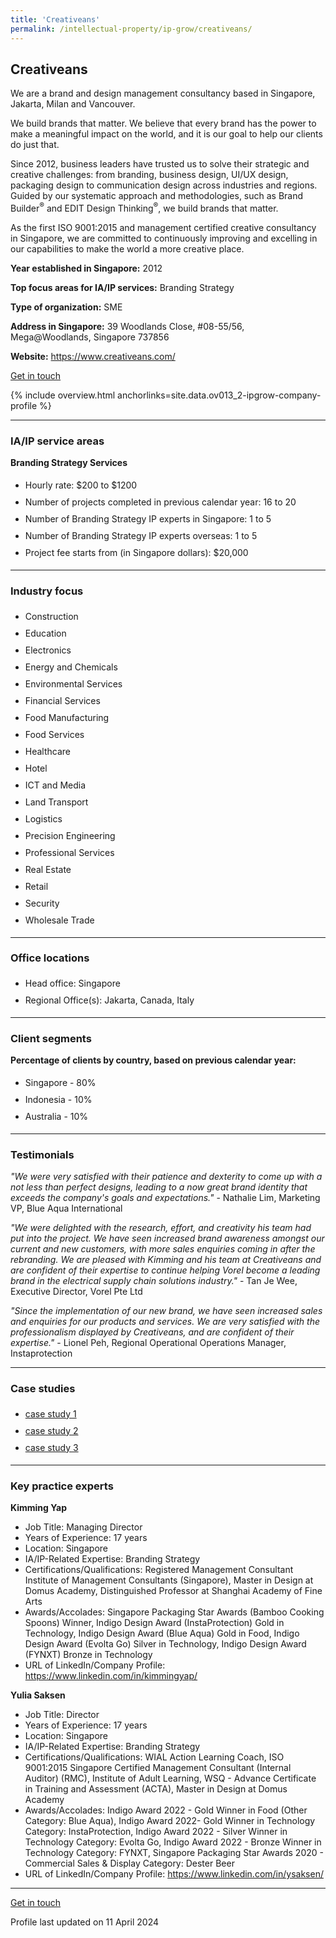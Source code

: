 ```yaml
---
title: 'Creativeans'
permalink: /intellectual-property/ip-grow/creativeans/
---
```


## Creativeans

We are a brand and design management consultancy based in Singapore, Jakarta, Milan and Vancouver.

We build brands that matter. We believe that every brand has the power to make a meaningful impact on the world, and it is our goal to help our clients do just that.

Since 2012, business leaders have trusted us to solve their strategic and creative challenges: from branding, business design, UI/UX design, packaging design to communication design across industries and regions. Guided by our systematic approach and methodologies, such as Brand Builder<sup>&reg;</sup> and EDIT Design Thinking<sup>&reg;</sup>, we build brands that matter.

As the first ISO 9001:2015 and management certified creative consultancy in Singapore, we are committed to continuously improving and excelling in our capabilities to make the world a more creative place.

<b>Year established in Singapore:</b> 2012

<b>Top focus areas for IA/IP services:</b> Branding Strategy

<b>Type of organization:</b> SME

<b>Address in Singapore:</b> 39 Woodlands Close, #08-55/56, Mega@Woodlands, Singapore 737856

<b>Website:</b> <a href='https://www.creativeans.com/'>https://www.creativeans.com/</a>

<a class='btn' href='https://form.gov.sg/6482534cc80b3a00115c6e54' target='_blank' rel='noopener'>Get in touch</a>

{% include overview.html anchorlinks=site.data.ov013_2-ipgrow-company-profile %}

---
<a name='ip-related-service-areas'></a>
### IA/IP service areas

**Branding Strategy Services**

<ul>
<li style='line-height: 27px; margin: 0px 0px !important'>Hourly rate:  $200 to $1200</li>
<li style='line-height: 27px; margin: 0px 0px !important'>Number of projects completed in previous calendar year: 16 to 20</li>
<li style='line-height: 27px; margin: 0px 0px !important'>Number of Branding Strategy IP experts in Singapore: 1 to 5</li>
<li style='line-height: 27px; margin: 0px 0px !important'>Number of Branding Strategy IP experts overseas: 1 to 5</li>
<li style='line-height: 27px; margin: 0px 0px !important'>Project fee starts from (in Singapore dollars):  $20,000</li>
</ul>

---
<a name='industry-focus'></a>
### Industry focus

<ul><li style='line-height: 27px; margin: 0px 0px !important'> Construction</li><li style='line-height: 27px; margin: 0px 0px !important'>Education</li><li style='line-height: 27px; margin: 0px 0px !important'>Electronics</li><li style='line-height: 27px; margin: 0px 0px !important'>Energy and Chemicals</li><li style='line-height: 27px; margin: 0px 0px !important'>Environmental Services</li><li style='line-height: 27px; margin: 0px 0px !important'>Financial Services</li><li style='line-height: 27px; margin: 0px 0px !important'>Food Manufacturing</li><li style='line-height: 27px; margin: 0px 0px !important'>Food Services</li><li style='line-height: 27px; margin: 0px 0px !important'>Healthcare</li><li style='line-height: 27px; margin: 0px 0px !important'>Hotel</li><li style='line-height: 27px; margin: 0px 0px !important'>ICT and Media</li><li style='line-height: 27px; margin: 0px 0px !important'>Land Transport</li><li style='line-height: 27px; margin: 0px 0px !important'>Logistics</li><li style='line-height: 27px; margin: 0px 0px !important'>Precision Engineering</li><li style='line-height: 27px; margin: 0px 0px !important'>Professional Services</li><li style='line-height: 27px; margin: 0px 0px !important'>Real Estate</li><li style='line-height: 27px; margin: 0px 0px !important'>Retail</li><li style='line-height: 27px; margin: 0px 0px !important'>Security</li><li style='line-height: 27px; margin: 0px 0px !important'>Wholesale Trade</li></ul>

---
<a name='office-locations'></a>
### Office locations

<ul><li style='line-height: 27px; margin: 0px 0px !important'> Head office: Singapore</li><li style='line-height: 27px; margin: 0px 0px !important'>Regional Office(s): Jakarta, Canada, Italy</li></ul>

---
<a name='client-segments'></a>
### Client segments

**Percentage of clients by country, based on previous calendar year:**

<ul><li style='line-height: 27px; margin: 0px 0px !important'> Singapore - 80%</li><li style='line-height: 27px; margin: 0px 0px !important'>Indonesia - 10%</li><li style='line-height: 27px; margin: 0px 0px !important'>Australia - 10%</li></ul>

---
<a name='testimonials'></a>
### Testimonials

*"We were very satisfied with their patience and dexterity to come up with a not less than perfect designs, leading to a now great brand identity that exceeds the company's goals and expectations."* - Nathalie Lim, Marketing VP, Blue Aqua International 

*"We were delighted with the research, effort, and creativity his team had put into the project. We have seen increased brand awareness amongst our current and new customers, with more sales enquiries coming in after the rebranding. We are pleased with Kimming and his team at Creativeans and are confident of their expertise to continue helping Vorel become a leading brand in the electrical supply chain solutions industry."* - Tan Je Wee, Executive Director, Vorel Pte Ltd 

*"Since the implementation of our new brand, we have seen increased sales and enquiries for our products and services. We are very satisfied with the professionalism displayed by Creativeans, and are confident of their expertise."* - Lionel Peh, Regional Operational Operations Manager, Instaprotection 



---
<a name='case-studies'></a>
### Case studies

<ul><li style='line-height: 27px; margin: 0px 0px !important'> <a href="https://www.creativeans.com/works/blue-aqua-aquaculture-branding-design/" target="_blank" rel="noopener">case study 1</a></li><li style='line-height: 27px; margin: 0px 0px !important'><a href="https://www.creativeans.com/works/vorel/" target="_blank" rel="noopener">case study 2</a></li><li style='line-height: 27px; margin: 0px 0px !important'><a href="https://www.creativeans.com/works/instaprotection-insurtech-branding-design/" target="_blank" rel="noopener">case study 3</a></li></ul>

---
<a name='key-practice-experts'></a>
### Key practice experts

**Kimming Yap**

- Job Title: Managing Director
- Years of Experience: 17 years
- Location: Singapore
- IA/IP-Related Expertise: Branding Strategy
- Certifications/Qualifications: Registered Management Consultant Institute of Management Consultants (Singapore), Master in Design at Domus Academy, Distinguished Professor at Shanghai Academy of Fine Arts
- Awards/Accolades: Singapore Packaging Star Awards (Bamboo Cooking Spoons) Winner, Indigo Design Award (InstaProtection) Gold in Technology, Indigo Design Award (Blue Aqua) Gold in Food, Indigo Design Award (Evolta Go) Silver in Technology, Indigo Design Award (FYNXT) Bronze in Technology
- URL of LinkedIn/Company Profile: <a href="https://www.linkedin.com/in/kimmingyap/" target="_blank" rel="noopener">https://www.linkedin.com/in/kimmingyap/</a>

**Yulia Saksen**

- Job Title: Director
- Years of Experience: 17 years
- Location: Singapore
- IA/IP-Related Expertise: Branding Strategy
- Certifications/Qualifications: WIAL Action Learning Coach, ISO 9001:2015  Singapore Certified Management Consultant (Internal Auditor) (RMC), Institute of Adult Learning, WSQ - Advance Certificate in Training and Assessment (ACTA), Master in Design at Domus Academy
- Awards/Accolades: Indigo Award 2022 - Gold Winner in Food (Other Category: Blue Aqua), Indigo Award 2022- Gold Winner in Technology Category: InstaProtection, Indigo Award 2022 - Silver Winner in Technology Category: Evolta Go, Indigo Award 2022 - Bronze Winner in Technology Category: FYNXT, Singapore Packaging Star Awards 2020 - Commercial Sales & Display Category: Dester Beer
- URL of LinkedIn/Company Profile: <a href="https://www.linkedin.com/in/ysaksen/" target="_blank" rel="noopener">https://www.linkedin.com/in/ysaksen/</a>

---
<p>
<a class='btn' href='https://form.gov.sg/6482534cc80b3a00115c6e54' target='_blank' rel='noopener'>Get in touch</a>
</p>
Profile last updated on 11 April 2024
